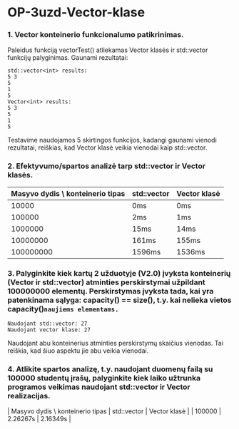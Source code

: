 # OP-3uzd-Vector-klase

### 1. Vector konteinerio funkcionalumo patikrinimas.
Paleidus funkciją vectorTest() atliekamas Vector klasės ir std::vector funkcijų palyginimas.
Gaunami rezultatai:

    std::vector<int> results: 
    5 3 
    5 
    1
    5
    Vector<int> results: 
    5 3 
    5 
    1
    5
    
Testavime naudojamos 5 skirtingos funkcijos, kadangi gaunami vienodi rezultatai, reiškias, kad Vector klasė veikia vienodai kaip std::vector.

### 2. Efektyvumo/spartos analizė tarp std::vector ir Vector klasės.

| Masyvo dydis \ konteinerio tipas | std::vector | Vector klasė |
| :------------------------------- | :---------- | :----------- |
| 10000                            | 0ms         | 0ms          |
| 100000                           | 2ms         | 1ms          |
| 1000000                          | 15ms        | 14ms         |
| 10000000                         | 161ms       | 155ms        |
| 100000000                        | 1596ms      | 1536ms       |

### 3. Palyginkite kiek kartų 2 užduotyje (V2.0) įvyksta konteinerių (Vector ir std::vector) atminties perskirstymai užpildant 100000000 elementų. Perskirstymas įvyksta tada, kai yra patenkinama sąlyga: capacity() == size(), t.y. kai nelieka vietos capacity()`naujiems elementams.`

    Naudojant std::vector: 27
    Naudojant vector klase: 27

Naudojant abu konteinerius atminties perskirstymų skaičius vienodas. Tai reiškia, kad šiuo aspektu jie abu veikia vienodai.

### 4. Atlikite spartos analizę, t.y. naudojant duomenų failą su 100000 studentų įrašų, palyginkite kiek laiko užtrunka programos veikimas naudojant std::vector ir Vector realizacijas.

| Masyvo dydis \ konteinerio tipas | std::vector | Vector klasė |
| 100000                           | 2.26267s     | 2.16349s      |
